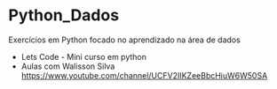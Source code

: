 # Python_Dados
Exercícios em Python focado no aprendizado na área de dados

* Lets Code - Mini curso em python
* Aulas com Walisson Silva https://www.youtube.com/channel/UCFV2IIKZeeBbcHiuW6W50SA
